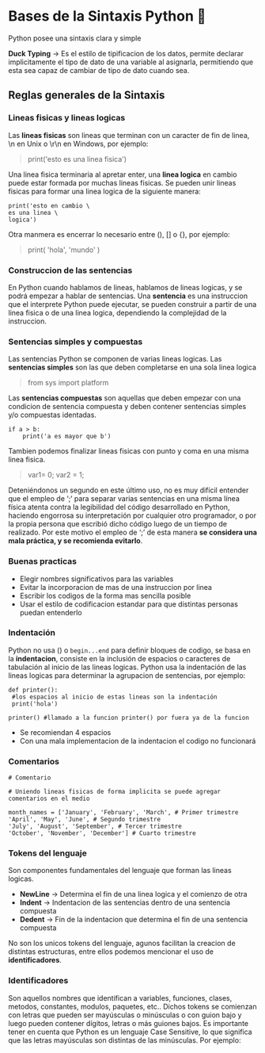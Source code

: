 # Bases de la Sintaxis Python 🚀️

Python posee una sintaxis clara y simple

**Duck Typing** -> Es el estilo de tipificacion de los datos, permite declarar implicitamente el tipo de dato de una variable al asignarla, permitiendo que esta sea capaz de cambiar de tipo de dato cuando sea.

## Reglas generales de la Sintaxis

### Lineas fisicas y lineas logicas

Las **lineas fisicas** son lineas que terminan con un caracter de fin de linea, \n en Unix o \r\n en Windows, por ejemplo:

> print('esto es una linea fisica')

Una linea fisica terminaria al apretar enter, una **linea logica** en cambio puede estar formada por muchas lineas fisicas. Se pueden unir lineas fisicas para formar una linea logica de la siguiente manera:  

```
print('esto en cambio \
es una linea \
logica')
```

Otra manmera es encerrar lo necesario entre (), [] o {}, por ejemplo:

> print(
> 'hola',
> 'mundo'
> )

### Construccion de las sentencias

En Python cuando hablamos de lineas, hablamos de lineas logicas, y se podrá empezar a hablar de sentencias.
Una **sentencia** es una instruccion que el interprete Python puede ejecutar, se pueden construir a partir de una linea fisica o de una linea logica, dependiendo la complejidad de la instruccion.

### Sentencias simples y compuestas

Las sentencias Python se componen de varias lineas logicas. Las **sentencias simples** son las que deben completarse en una sola linea logica

> from sys import platform

Las **sentencias compuestas** son aquellas que deben empezar con una condicion de sentencia compuesta y deben contener sentencias simples y/o compuestas identadas.

```
if a > b:
    print('a es mayor que b')
```

Tambien podemos finalizar lineas fisicas con punto y coma en una misma linea fisica.

> var1= 0; var2 = 1;

Deteniéndonos un segundo en este último uso, no es muy difícil entender que el empleo de ‘;’ para separar varias sentencias en una misma línea física atenta contra la legibilidad del código desarrollado en Python, haciendo engorrosa su interpretación por cualquier otro programador, o por la propia persona que escribió dicho código luego de un tiempo de realizado. Por este motivo el empleo de ‘;’ de esta manera **se considera una mala práctica, y se recomienda evitarlo**.

### Buenas practicas

* Elegir nombres significativos para las variables
* Evitar la incorporacion de mas de una instruccion por linea
* Escribir los codigos de la forma mas sencilla posible
* Usar el estilo de codificacion estandar para que distintas personas puedan entenderlo

### Indentación

Python no usa () o `begin...end` para definir bloques de codigo, se basa en la **indentacion**, consiste en la inclusión de espacios o caracteres de tabulación al inicio de las lineas logicas.
Python usa la indentación de las lineas logicas para determinar la agrupacion de sentencias, por ejemplo:

```
def printer():
 #los espacios al inicio de estas lineas son la indentación
 print('hola')

printer() #llamado a la funcion printer() por fuera ya de la funcion
```

* Se recomiendan 4 espacios
* Con una mala implementacion de la indentacion el codigo no funcionará

### Comentarios

```
# Comentario

# Uniendo lineas fisicas de forma implicita se puede agregar comentarios en el medio 

month_names = ['January', 'February', 'March', # Primer trimestre               'April', 'May', 'June', # Segundo trimestre
'July', 'August', 'September', # Tercer trimestre
'October', 'November', 'December'] # Cuarto trimestre
```

### Tokens del lenguaje

Son componentes fundamentales del lenguaje que forman las lineas logicas.

* **NewLine** -> Determina el fin de una linea logica y el comienzo de otra
* **Indent** -> Indentacion de las sentencias dentro de una sentencia compuesta
* **Dedent** -> Fin de la indentacion que determina el fin de una sentencia compuesta

No son los unicos tokens del lenguaje, agunos facilitan la creacion de distintas estructuras, entre ellos podemos mencionar el uso de **identificadores**.

### Identificadores

Son aquellos nombres que identifican a variables, funciones, clases, metodos, constantes, modulos, paquetes, etc..
Dichos tokens se comienzan con letras que pueden ser mayúsculas o minúsculas o con guion bajo y luego pueden contener dígitos, letras o más guiones bajos. Es importante tener en cuenta que Python es un lenguaje Case Sensitive, lo que significa que las letras mayúsculas son distintas de las minúsculas. Por ejemplo:

```

```

